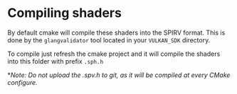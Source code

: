 # Compiling shaders

By default cmake will compile these shaders into the SPIRV format. This is done by the `glangvalidator` tool located in your `VULKAN_SDK` directory.

To compile just refresh the cmake project and it will compile the shaders into this folder with prefix `.sph.h`

**Note: Do not upload the .spv.h to git, as it will be compiled at every CMake configure.*